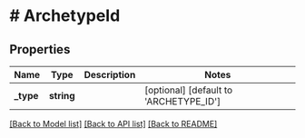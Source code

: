 # # ArchetypeId

## Properties

Name | Type | Description | Notes
------------ | ------------- | ------------- | -------------
**_type** | **string** |  | [optional] [default to 'ARCHETYPE_ID']

[[Back to Model list]](../../README.md#models) [[Back to API list]](../../README.md#endpoints) [[Back to README]](../../README.md)
